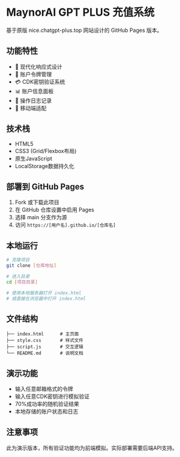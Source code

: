 # MaynorAI GPT PLUS 充值系统

基于原版 nice.chatgpt-plus.top 网站设计的 GitHub Pages 版本。

## 功能特性

- 🎨 现代化响应式设计
- 🔐 账户令牌管理
- 💳 CDK密钥验证系统
- 📊 账户信息面板
- 📝 操作日志记录
- 📱 移动端适配

## 技术栈

- HTML5
- CSS3 (Grid/Flexbox布局)
- 原生JavaScript
- LocalStorage数据持久化

## 部署到 GitHub Pages

1. Fork 或下载此项目
2. 在 GitHub 仓库设置中启用 Pages
3. 选择 main 分支作为源
4. 访问 `https://[用户名].github.io/[仓库名]`

## 本地运行

```bash
# 克隆项目
git clone [仓库地址]

# 进入目录
cd [项目目录]

# 使用本地服务器打开 index.html
# 或直接在浏览器中打开 index.html
```

## 文件结构

```
├── index.html      # 主页面
├── style.css       # 样式文件
├── script.js       # 交互逻辑
└── README.md       # 说明文档
```

## 演示功能

- 输入任意邮箱格式的令牌
- 输入任意CDK密钥进行模拟验证
- 70%成功率的随机验证结果
- 本地存储的账户状态和日志

## 注意事项

此为演示版本，所有验证功能均为前端模拟。实际部署需要后端API支持。